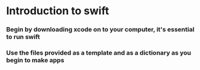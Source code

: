 # Introduction to swift 

### Begin by downloading xcode on to your computer, it's essential to run swift
### Use the files provided as a template and as a dictionary as you begin to make apps 
